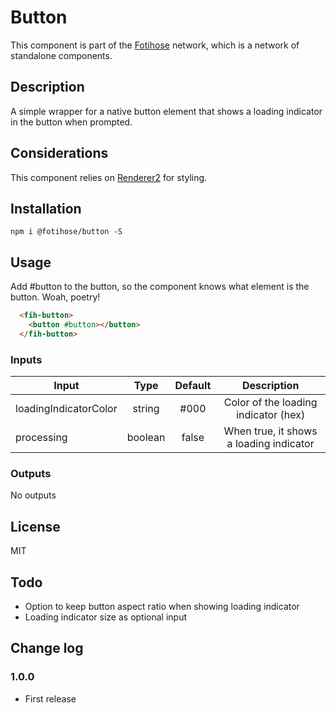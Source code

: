# Button

This component is part of the [Fotihose](https://github.com/halloverden/fotihose) network, which is a network of standalone components.

## Description
A simple wrapper for a native button element that shows a loading indicator in the button when prompted. 

## Considerations
This component relies on [Renderer2](https://angular.io/api/core/Renderer2) for styling.

## Installation
```
npm i @fotihose/button -S
```

## Usage

Add #button to the button, so the component knows what element is the button. Woah, poetry! 

```html
  <fih-button>
    <button #button></button>
  </fih-button>
```

### Inputs

| Input                   | Type     | Default  | Description |
|-------------------------|:--------:|:--------:|:-----------:| 
| loadingIndicatorColor   | string   | #000     | Color of the loading indicator (hex)
| processing              | boolean  | false    | When true, it shows a loading indicator

### Outputs

No outputs

## License
MIT

## Todo
- Option to keep button aspect ratio when showing loading indicator
- Loading indicator size as optional input

## Change log

### 1.0.0
- First release
